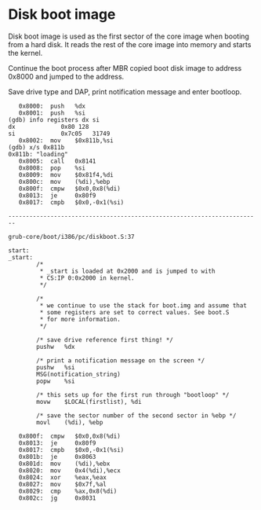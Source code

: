 Disk boot image
================================
Disk boot image is used as the first sector of the core image when booting from a hard disk. It reads the rest of the core image into memory and starts the kernel.

Continue the boot process after MBR copied boot disk image to address 0x8000 and jumped to the address.

Save drive type and DAP, print notification message and enter bootloop.
```assembly
   0x8000:	push   %dx
   0x8001:	push   %si
(gdb) info registers dx si
dx             0x80	128
si             0x7c05	31749
   0x8002:	mov    $0x811b,%si
(gdb) x/s 0x811b
0x811b:	"loading"
   0x8005:	call   0x8141
   0x8008:	pop    %si
   0x8009:	mov    $0x81f4,%di
   0x800c:	mov    (%di),%ebp
   0x800f:	cmpw   $0x0,0x8(%di)
   0x8013:	je     0x80f9
   0x8017:	cmpb   $0x0,-0x1(%si)

------------------------------------------------------------------------

grub-core/boot/i386/pc/diskboot.S:37

start:
_start:
        /*
         * _start is loaded at 0x2000 and is jumped to with
         * CS:IP 0:0x2000 in kernel.
         */

        /*
         * we continue to use the stack for boot.img and assume that
         * some registers are set to correct values. See boot.S
         * for more information.
         */

        /* save drive reference first thing! */
        pushw   %dx

        /* print a notification message on the screen */
        pushw   %si
        MSG(notification_string)
        popw    %si

        /* this sets up for the first run through "bootloop" */
        movw    $LOCAL(firstlist), %di

        /* save the sector number of the second sector in %ebp */
        movl    (%di), %ebp

```

```assembly
   0x800f:	cmpw   $0x0,0x8(%di)
   0x8013:	je     0x80f9
   0x8017:	cmpb   $0x0,-0x1(%si)
   0x801b:	je     0x8063
   0x801d:	mov    (%di),%ebx
   0x8020:	mov    0x4(%di),%ecx
   0x8024:	xor    %eax,%eax
   0x8027:	mov    $0x7f,%al
   0x8029:	cmp    %ax,0x8(%di)
   0x802c:	jg     0x8031

```